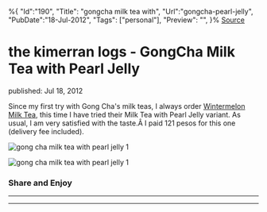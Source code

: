 ﻿%{
    "Id":"190",
    "Title": "gongcha milk tea with",
    "Url":"gongcha-pearl-jelly",
    "PubDate":"18-Jul-2012",
    "Tags": ["personal"],
    "Preview": "",
}%
[Source](http://markhughneri.com/blog/884/gongcha-pearl-jelly/ "Permalink to the kimerran logs - GongCha Milk Tea with Pearl Jelly")

# the kimerran logs - GongCha Milk Tea with Pearl Jelly

published: Jul 18, 2012

Since my first try with Gong Cha's milk teas, I always order [Wintermelon Milk Tea][1], this time I have tried their Milk Tea with Pearl Jelly variant. As usual, I am very satisfied with the taste.Â I paid 121 pesos for this one (delivery fee included).

![gong cha milk tea with pearl jelly 1][2]

![gong cha milk tea with pearl jelly 1][3]

### Share and Enjoy

* * *

* * *

[1]: http://spicykendi.comx.ph/drinks/milk-tea/gong-cha-still-the-best-milktea-for-us/
[2]: http://markhughneri.com/blog/assets/loading.gif "gong cha milk tea with pearl jelly 1"
[3]: http://www.sisigbytes.com/food/wp-content/uploads/sites/2/2012/07/gong-cha-milk-tea-with-pearl-jelly-1.jpg "gong cha milk tea with pearl jelly 1"
